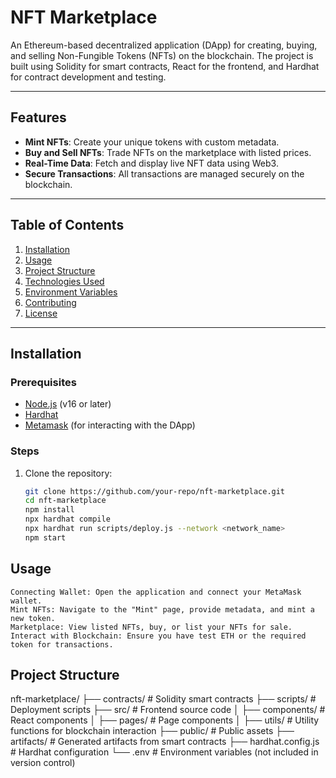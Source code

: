 # NFT Marketplace

An Ethereum-based decentralized application (DApp) for creating, buying, and selling Non-Fungible Tokens (NFTs) on the blockchain. The project is built using Solidity for smart contracts, React for the frontend, and Hardhat for contract development and testing.

---

## Features

- **Mint NFTs**: Create your unique tokens with custom metadata.
- **Buy and Sell NFTs**: Trade NFTs on the marketplace with listed prices.
- **Real-Time Data**: Fetch and display live NFT data using Web3.
- **Secure Transactions**: All transactions are managed securely on the blockchain.

---

## Table of Contents

1. [Installation](#installation)
2. [Usage](#usage)
3. [Project Structure](#project-structure)
4. [Technologies Used](#technologies-used)
5. [Environment Variables](#environment-variables)
6. [Contributing](#contributing)
7. [License](#license)

---

## Installation

### Prerequisites

- [Node.js](https://nodejs.org/en/) (v16 or later)
- [Hardhat](https://hardhat.org/)
- [Metamask](https://metamask.io/) (for interacting with the DApp)

### Steps

1. Clone the repository:

   ```bash
   git clone https://github.com/your-repo/nft-marketplace.git
   cd nft-marketplace
   npm install
   npx hardhat compile
   npx hardhat run scripts/deploy.js --network <network_name>
   npm start

## Usage
    Connecting Wallet: Open the application and connect your MetaMask wallet.
    Mint NFTs: Navigate to the "Mint" page, provide metadata, and mint a new token.
    Marketplace: View listed NFTs, buy, or list your NFTs for sale.
    Interact with Blockchain: Ensure you have test ETH or the required token for transactions.

## Project Structure
nft-marketplace/
├── contracts/       # Solidity smart contracts
├── scripts/         # Deployment scripts
├── src/             # Frontend source code
│   ├── components/  # React components
│   ├── pages/       # Page components
│   ├── utils/       # Utility functions for blockchain interaction
├── public/          # Public assets
├── artifacts/       # Generated artifacts from smart contracts
├── hardhat.config.js # Hardhat configuration
└── .env             # Environment variables (not included in version control)




